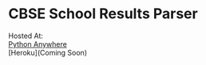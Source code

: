 # CBSE School Results Parser

Hosted At:  
[Python Anywhere](https://pratjosh9.pythonanywhere.com/)  
[Heroku](Coming Soon)
